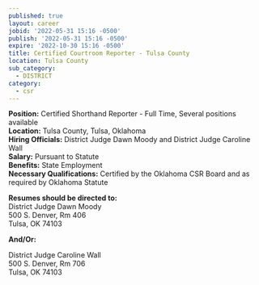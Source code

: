 ```yaml
---
published: true
layout: career
jobid: '2022-05-31 15:16 -0500'
publish: '2022-05-31 15:16 -0500'
expire: '2022-10-30 15:16 -0500'
title: Certified Courtroom Reporter - Tulsa County
location: Tulsa County
sub_category:
  - DISTRICT
category:
  - csr
---
```

**Position:** Certified Shorthand Reporter - Full Time, Several positions available  
**Location:** Tulsa County, Tulsa, Oklahoma  
**Hiring Officials:** District Judge Dawn Moody and District Judge Caroline Wall  
**Salary:** Pursuant to Statute  
**Benefits:** State Employment  
**Necessary Qualifications:** Certified by the Oklahoma CSR Board and as required by Oklahoma Statute  

**Resumes should be directed to:**   
District Judge Dawn Moody  
500 S. Denver, Rm 406  
Tulsa, OK 74103  

**And/Or:**

District Judge Caroline Wall  
500 S. Denver, Rm 706  
Tulsa, OK 74103

